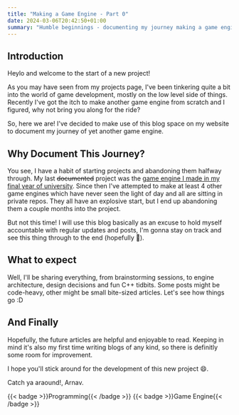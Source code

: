 ```yaml
---
title: "Making a Game Engine - Part 0"
date: 2024-03-06T20:42:50+01:00
summary: "Humble beginnings - documenting my journey making a game engine"
---
```


## Introduction

Heylo and welcome to the start of a new project!

As you may have seen from my projects page, I've been tinkering quite a bit into the world of game development, mostly on the low level side of things. Recently I've got the itch to make another game engine from scratch and I figured, why not bring you along for the ride?

So, here we are! I've decided to make use of this blog space on my website to document my journey of yet another game engine.

## Why Document This Journey?

You see, I have a habit of starting projects and abandoning them halfway through. My last ~~documented~~ project was the [game engine I made in my final year of university](https://arnavmehta3000.github.io/projects/proximityengine/). Since then I've attempted to make at least 4 other game engines which have never seen the light of day and all are sitting in private repos. They all have an explosive start, but I end up abandoning them a couple months into the project.

But not this time! I will use this blog basically as an excuse to hold myself accountable with regular updates and posts, I'm gonna stay on track and see this thing through to the end (hopefully 🤞).

## What to expect

Well, I'll be sharing everything, from brainstorming sessions, to engine architecture, design decisions and fun C++ tidbits. Some posts might be code-heavy, other might be small bite-sized articles. Let's see how things go :D

## And Finally

Hopefully, the future articles are helpful and enjoyable to read. Keeping in mind it's also my first time writing blogs of any kind, so there is definitly some room for improvement.

I hope you'll stick around for the development of this new project 😄.

Catch ya araound!,
Arnav.

<div style="display: flex; flex-wrap: wrap; gap: 10px;">
  {{< badge >}}Programming{{< /badge >}}
  {{< badge >}}Game Engine{{< /badge >}}
</div>